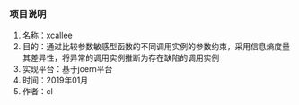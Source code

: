### 项目说明
1. 名称：xcallee
2. 目的：通过比较参数敏感型函数的不同调用实例的参数约束，采用信息熵度量其差异性，将异常的调用实例推断为存在缺陷的调用实例
3. 实现平台：基于joern平台
4. 时间：2019年01月
5. 作者：cl


